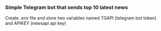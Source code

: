 ### Simple Telegram bot that sends top 10 latest news

Create .env file and store two variables named TGAPI (telegram bot token) and APIKEY (newsapi api key)